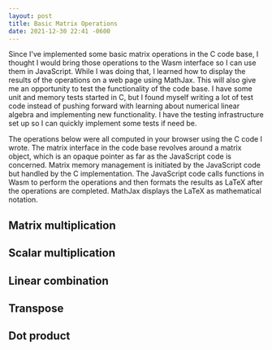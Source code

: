 ```yaml
---
layout: post
title: Basic Matrix Operations
date: 2021-12-30 22:41 -0600
---
```

Since I've implemented some basic matrix operations in the C code base, I thought I would bring those operations to
the Wasm interface so I can use them in JavaScript. While I was doing that, I learned how to display the results of the
operations on a web page using MathJax. This will also give me an opportunity to test the functionality of the code
base. I have some unit and memory tests started in C, but I found myself writing a lot of test code instead of pushing
forward with learning about numerical linear algebra and implementing new functionality. I have the testing
infrastructure set up so I can quickly implement some tests if need be.

The operations below were all computed in your browser using the C code I wrote. The matrix interface in the code base
revolves around a matrix object, which is an opaque pointer as far as the JavaScript code is concerned. Matrix memory
management is initiated by the JavaScript code but handled by the C implementation. The JavaScript code calls functions
in Wasm to perform the operations and then formats the results as LaTeX after the operations are completed. MathJax
displays the LaTeX as mathematical notation.

## Matrix multiplication

<!-- The product of the identity matrix $I$ and a vector $x$ -->

<p id="i-times-x-eq"></p>

<!-- Testing an output block:

<p id="output"></p> -->

<p id="a-times-x-eq"></p>

## Scalar multiplication

<!-- The product of a scalar $c=5$ and the identity matrix $I$ -->

<p id="c-times-i-eq"></p>

<p id="c-times-a-eq"></p>

## Linear combination

<!-- The linear combination of vectors $v$ and $w$ -->

<p id="linear-combo-eq"></p>

## Transpose

<!-- The transpose of $v$, $v^T$ -->

<p id="v-transpose-eq"></p>

<p id="a-transpose-eq"></p>

## Dot product

<!-- The dot product of vectors $v$ and $w$, $v^Tw$ -->

<p id="v-w-dot-eq"></p>

<script type="text/javascript">
    "use strict";

    var Module = {
        onRuntimeInitialized: function() {
            showDemo();
        }
    };

    function showDemo() {

        let outputLines = [];

        let n = 3;

        // define I
        let eye = _matrix_eye(n);

        let n_rows = _matrix_rows(eye);
        let n_cols = _matrix_cols(eye);
        outputLines.push("I has " + n_rows + " rows and " + n_cols + " columns");

        // define x
        let x = _matrix_new(n, 1);
        for (let i = 1; i <= n; i++) {
            _matrix_set(x, i, 1, 3+i)
        }

        // multiply I and x
        let x_product = _matrix_mult(eye, x);
        let xTimesIEq = document.getElementById("i-times-x-eq");
        xTimesIEq.textContent = "$$Ix = " + getMatrixTex(eye) + getMatrixTex(x) + " = " + getMatrixTex(x_product) + "$$";
        _matrix_free(x_product); // free the product

        // matrix multiplication: Ax
        let a = _matrix_new(2, 3);
        _matrix_set(a, 1, 1, -2);
        _matrix_set(a, 1, 2, 5);
        _matrix_set(a, 1, 3, 6);
        _matrix_set(a, 2, 1, 5);
        _matrix_set(a, 2, 2, 2);
        _matrix_set(a, 2, 3, 7);
        let aXProduct = _matrix_mult(a, x);
        let aTimesXEq = document.getElementById("a-times-x-eq");
        aTimesXEq.textContent = "$$Ax = " + getMatrixTex(a) + getMatrixTex(x) + " = " + getMatrixTex(aXProduct) + "$$";
        _matrix_free(x);
        _matrix_free(aXProduct);

        // scalar multiplication by I
        let c = 5;
        let cIProduct = _matrix_scalar_mult(c, eye);
        let cTimesIEq = document.getElementById("c-times-i-eq");
        cTimesIEq.textContent = "$$cI = " + c + getMatrixTex(eye) + " = " + getMatrixTex(cIProduct) + "$$"
        _matrix_free(cIProduct);
        _matrix_free(eye);

        // scalar multiplication by A
        let aIProduct = _matrix_scalar_mult(c, a);
        let aTimesIEq = document.getElementById("c-times-a-eq");
        aTimesIEq.textContent = "$$cA = " + c + getMatrixTex(a) + " = " + getMatrixTex(aIProduct) + "$$"
        _matrix_free(aIProduct);

        // linear combination of v and w
        let v = _matrix_new(2, 1);
        _matrix_set(v, 1, 1, 1);
        _matrix_set(v, 2, 1, 2);
        let w = _matrix_new(2, 1);
        _matrix_set(w, 1, 1, 3);
        _matrix_set(w, 2, 1, 4);
        let linearCombo = _matrix_add(v, w);
        let linearComboEq = document.getElementById("linear-combo-eq");
        linearComboEq.textContent = "$$v + w = " + getMatrixTex(v) + " + " + getMatrixTex(w) + " = " + getMatrixTex(linearCombo) + "$$";
        _matrix_free(linearCombo);

        // transpose v
        let vT = _matrix_transpose(v);
        let vTEq = document.getElementById("v-transpose-eq");
        vTEq.textContent = "$$v^T = " + getMatrixTex(vT) + "$$";

        // transpose a
        let aT = _matrix_transpose(a);
        let aTEq = document.getElementById("a-transpose-eq");
        aTEq.textContent = "$$A^T = " + getMatrixTex(aT) + "$$";
        _matrix_free(a);

        // dot product
        let vwDot = _matrix_dot(vT, w);
        let vwDotEq = document.getElementById("v-w-dot-eq");
        vwDotEq.textContent = "$$v^Tw = " + getMatrixTex(vT) + getMatrixTex(w) + " = " + vwDot + "$$";
        _matrix_free(vT);
        _matrix_free(v);
        _matrix_free(w);

        outputLines[0] = "<pre><code>" + outputLines[0];
        outputLines.push("</code></pre>");
        let outputParagraph = document.getElementById("output");
        <!-- outputParagraph.innerHTML = outputLines.join("\n"); -->

        MathJax.Hub.Queue(["Typeset", MathJax.Hub]);
    }

    function getMatrixTex(a) {

        let n_rows = _matrix_rows(a);
        let n_cols = _matrix_cols(a);

        let matrixTex = "\\begin{bmatrix}";
        for (let i = 1; i <= n_rows; i++) {
            matrixTex += " " + _matrix_get(a, i, 1);
            for (let j = 2; j <= n_cols; j++) {
                matrixTex += " & " + _matrix_get(a, i, j);
            }
            if (i < n_rows)
                matrixTex += " \\\\";
        }

        matrixTex += " \\end{bmatrix}";

        return matrixTex;
    }

    // console.log(eyePara.textContent);
</script>
<script type="text/javascript" src="{{ base.url | prepend: site.url }}/assets/js/chlib.js"></script>
